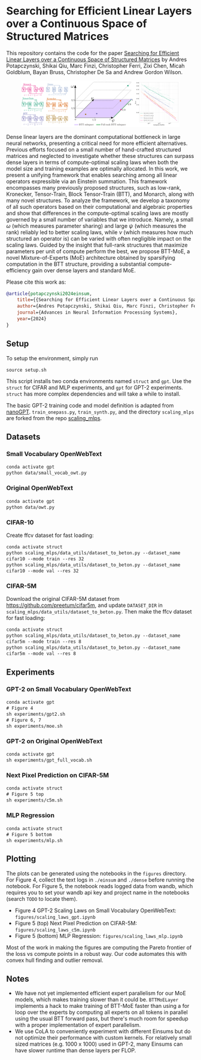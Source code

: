 # Searching for Efficient Linear Layers over a Continuous Space of Structured Matrices
This repository contains the code for the paper [Searching for Efficient Linear Layers over a Continuous Space of Structured Matrices](https://arxiv.org/abs/2410.02117)
by Andres Potapczynski, Shikai Qiu, Marc Finzi, Christopher Ferri, Zixi Chen, Micah Goldblum, Bayan Bruss, Christopher
De Sa and Andrew Gordon Wilson.

<!---
<table>
  <tr>
    <td><img src="./assets/3d.png" alt="Image 1" width="400"/></td>
    <td><img src="./assets/vecs_gpt2_smallvocab.png" alt="Image 2" width="300"/></td>
  </tr>
</table>
-->

<figure>
  <img src="./assets/3d_v3.png" alt="Fig">
</figure>

Dense linear layers are the dominant computational bottleneck in large neural networks, presenting a critical need for more efficient alternatives.
Previous efforts focused on a small number of hand-crafted structured matrices and neglected to investigate whether these structures can surpass dense layers in terms of compute-optimal scaling laws when both the model size and training examples are optimally allocated.
In this work, we present a unifying framework that enables searching among all linear operators expressible via an Einstein summation.
This framework encompasses many previously proposed structures, such as low-rank, Kronecker, Tensor-Train, Block Tensor-Train (BTT), and Monarch, along with many novel structures.
To analyze the framework, we develop a taxonomy of all such operators based on their computational and algebraic properties and show that differences in the compute-optimal scaling laws are mostly governed by a small number of variables that we introduce.
Namely, a small $\omega$ (which measures parameter sharing) and large $\psi$ (which measures the rank) reliably led to better scaling laws, while
$\nu$ (which measures how much structured an operator is) can be varied with often negligible impact on the scaling laws.
Guided by the insight that full-rank structures that maximize parameters per unit of compute perform the best, we propose BTT-MoE, a novel Mixture-of-Experts (MoE) architecture obtained by sparsifying computation in the BTT structure, providing a substantial compute-efficiency gain over dense layers and standard MoE.

Please cite this work as:
```bibtex
@article{potapczynski2024einsum,
    title={{Searching for Efficient Linear Layers over a Continuous Space of Structured Matrices}},
    author={Andres Potapczynski, Shikai Qiu, Marc Finzi, Christopher Ferri, Zixi Chen, Micah Goldblum, Bayan Bruss, Christopher De Sa and Andrew Gordon Wilson},
    journal={Advances in Neural Information Processing Systems},
    year={2024}
}
```

## Setup
To setup the environment, simply run
```
source setup.sh
```
This script installs two conda environments named `struct` and `gpt`. Use the `struct` for CIFAR and MLP experiments, and `gpt` for GPT-2 experiments. `struct` has more complex dependencies and will take a while to install.

The basic GPT-2 training code and model definition is adapted from [nanoGPT](https://github.com/karpathy/nanoGPT/tree/master). `train_onepass.py`, `train_synth.py`, and the directory `scaling_mlps` are forked from the repo [scaling_mlps](https://github.com/gregorbachmann/scaling_mlps/tree/main). 

## Datasets

### Small Vocabulary OpenWebText
```
conda activate gpt
python data/small_vocab_owt.py
```

### Original OpenWebText
```
conda activate gpt
python data/owt.py
```

### CIFAR-10
Create ffcv dataset for fast loading:
```
conda activate struct
python scaling_mlps/data_utils/dataset_to_beton.py --dataset_name cifar10 --mode train --res 32
python scaling_mlps/data_utils/dataset_to_beton.py --dataset_name cifar10 --mode val --res 32
```

### CIFAR-5M ###
Download the original CIFAR-5M dataset from https://github.com/preetum/cifar5m, and update `DATASET_DIR` in `scaling_mlps/data_utils/dataset_to_beton.py`. Then make the ffcv dataset for fast loading:
```
conda activate struct
python scaling_mlps/data_utils/dataset_to_beton.py --dataset_name cifar5m --mode train --res 8
python scaling_mlps/data_utils/dataset_to_beton.py --dataset_name cifar5m --mode val --res 8
```

## Experiments
### GPT-2 on Small Vocabulary OpenWebText
```
conda activate gpt
# Figure 4
sh experiments/gpt2.sh
# Figure 6, 7
sh experiments/moe.sh
```
### GPT-2 on Original OpenWebText
```
conda activate gpt
sh experiments/gpt_full_vocab.sh
```

### Next Pixel Prediction on CIFAR-5M ###
```
conda activate struct
# Figure 5 top
sh experiments/c5m.sh
```

### MLP Regression ###
```
conda activate struct
# Figure 5 bottom
sh experiments/mlp.sh
```

## Plotting
The plots can be generated using the notebooks in the `figures` directory. For Figure 4, collect the text logs in `./einsum` and `./dense` before running the notebook. For Figure 5, the notebook reads logged data from wandb, which requires you to set your wandb api key and project name in the notebooks (search `TODO` to locate them).
- Figure 4 GPT-2 Scaling Laws on Small Vocabulary OpenWebText: `figures/scaling_laws_gpt.ipynb`
- Figure 5 (top) Next Pixel Prediction on CIFAR-5M: `figures/scaling_laws_c5m.ipynb`
- Figure 5 (bottom) MLP Regression: `figures/scaling_laws_mlp.ipynb`

Most of the work in making the figures are computing the Pareto frontier of the loss vs compute points in a robust way. Our code automates this with convex hull finding and outlier removal.

## Notes
- We have not yet implemented efficient expert parallelism for our MoE models, which makes training slower than it could be. `BTTMoELayer` implements a hack to make training of BTT-MoE faster than using a for loop over the experts by computing all experts on all tokens in parallel using the usual BTT forward pass, but there's much room for speedup with a proper implementation of expert parallelism.
- We use CoLA to conveniently experiment with different Einsums but do not optimize their performance with custom kernels. For relatively small sized matrices (e.g. 1000 x 1000) used in GPT-2, many Einsums can have slower runtime than dense layers per FLOP.
